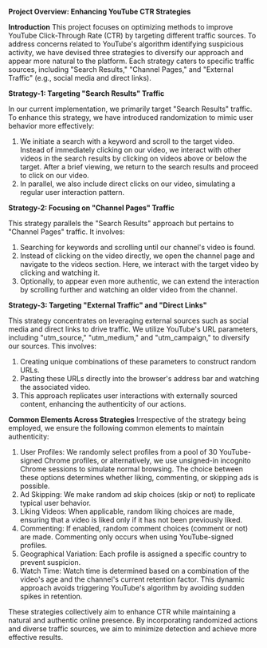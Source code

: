 **Project Overview: Enhancing YouTube CTR Strategies**

**Introduction**
This project focuses on optimizing methods to improve YouTube Click-Through Rate (CTR) by targeting different traffic sources. To address concerns related to YouTube's algorithm identifying suspicious activity, we have devised three strategies to diversify our approach and appear more natural to the platform. Each strategy caters to specific traffic sources, including "Search Results," "Channel Pages," and "External Traffic" (e.g., social media and direct links).

**Strategy-1: Targeting "Search Results" Traffic**

In our current implementation, we primarily target "Search Results" traffic. To enhance this strategy, we have introduced randomization to mimic user behavior more effectively:
1. We initiate a search with a keyword and scroll to the target video. Instead of immediately clicking on our video, we interact with other videos in the search results by clicking on videos above or below the target. After a brief viewing, we return to the search results and proceed to click on our video.
2. In parallel, we also include direct clicks on our video, simulating a regular user interaction pattern.

**Strategy-2: Focusing on "Channel Pages" Traffic**

This strategy parallels the "Search Results" approach but pertains to "Channel Pages" traffic. It involves:
1. Searching for keywords and scrolling until our channel's video is found.
2. Instead of clicking on the video directly, we open the channel page and navigate to the videos section. Here, we interact with the target video by clicking and watching it.
3. Optionally, to appear even more authentic, we can extend the interaction by scrolling further and watching an older video from the channel.

**Strategy-3: Targeting "External Traffic" and "Direct Links"**

This strategy concentrates on leveraging external sources such as social media and direct links to drive traffic. We utilize YouTube's URL parameters, including "utm_source," "utm_medium," and "utm_campaign," to diversify our sources. This involves:
1. Creating unique combinations of these parameters to construct random URLs.
2. Pasting these URLs directly into the browser's address bar and watching the associated video.
3. This approach replicates user interactions with externally sourced content, enhancing the authenticity of our actions.

**Common Elements Across Strategies**
Irrespective of the strategy being employed, we ensure the following common elements to maintain authenticity:
1. User Profiles: We randomly select profiles from a pool of 30 YouTube-signed Chrome profiles, or alternatively, we use unsigned-in incognito Chrome sessions to simulate normal browsing. The choice between these options determines whether liking, commenting, or skipping ads is possible.
2. Ad Skipping: We make random ad skip choices (skip or not) to replicate typical user behavior.
3. Liking Videos: When applicable, random liking choices are made, ensuring that a video is liked only if it has not been previously liked.
4. Commenting: If enabled, random comment choices (comment or not) are made. Commenting only occurs when using YouTube-signed profiles.
5. Geographical Variation: Each profile is assigned a specific country to prevent suspicion.
6. Watch Time: Watch time is determined based on a combination of the video's age and the channel's current retention factor. This dynamic approach avoids triggering YouTube's algorithm by avoiding sudden spikes in retention.

These strategies collectively aim to enhance CTR while maintaining a natural and authentic online presence. By incorporating randomized actions and diverse traffic sources, we aim to minimize detection and achieve more effective results.
